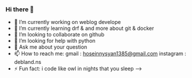 ### Hi there 👋

- 🔭 I’m currently working on weblog develope
- 🌱 I’m currently learning drf & and more about git & docker
- 👯 I’m looking to collaborate on github
- 🤔 I’m looking for help with python
- 💬 Ask me about your question
- 📫 How to reach me: gmail : hoseinnysyan1385@gmail.com instagram : debland.ns
- ⚡ Fun fact: i code like owl in nights that you sleep
-->

<!--
**deblandns/deblandns** is a ✨ _special_ ✨ repository because its `README.md` (this file) appears on your GitHub profile.

Here are some ideas to get you started:
- 🔭 I’m currently working on gamenetyar project & eshop project
- 🌱 I’m currently learning django & drf
- 👯 I’m looking to collaborate on github
- 🤔 I’m looking for help with python
- 💬 Ask me about your question
- 📫 How to reach me: gmail : hoseinnysyan1385@gmail.com instagram : debland.ns
- ⚡ Fun fact: i code like owl in nights that you slept
-->
